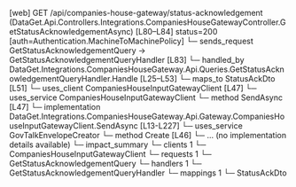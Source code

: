 [web] GET /api/companies-house-gateway/status-acknowledgement  (DataGet.Api.Controllers.Integrations.CompaniesHouseGatewayController.GetStatusAcknowledgementAsync)  [L80–L84] status=200 [auth=Authentication.MachineToMachinePolicy]
  └─ sends_request GetStatusAcknowledgementQuery -> GetStatusAcknowledgementQueryHandler [L83]
    └─ handled_by DataGet.Integrations.CompaniesHouseGateway.Api.Queries.GetStatusAcknowledgementQueryHandler.Handle [L25–L53]
      └─ maps_to StatusAckDto [L51]
      └─ uses_client CompaniesHouseInputGatewayClient [L47]
      └─ uses_service CompaniesHouseInputGatewayClient
        └─ method SendAsync [L47]
          └─ implementation DataGet.Integrations.CompaniesHouseGateway.Api.Gateway.CompaniesHouseInputGatewayClient.SendAsync [L13-L227]
      └─ uses_service GovTalkEnvelopeCreator
        └─ method Create [L46]
          └─ ... (no implementation details available)
  └─ impact_summary
    └─ clients 1
      └─ CompaniesHouseInputGatewayClient
    └─ requests 1
      └─ GetStatusAcknowledgementQuery
    └─ handlers 1
      └─ GetStatusAcknowledgementQueryHandler
    └─ mappings 1
      └─ StatusAckDto

